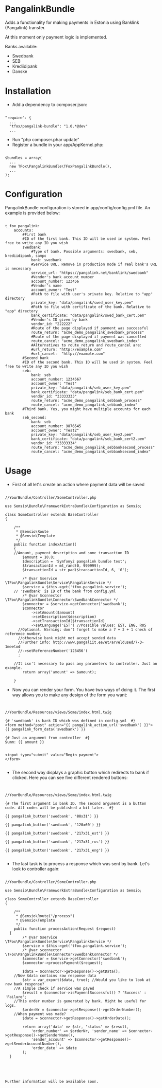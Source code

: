 PangalinkBundle
===============

Adds a functionality for making payments in Estonia using Banklink (Pangalink) transfer.

At this moment only payment logic is implemented.

Banks available:

* Swedbank
* SEB
* Krediidipank
* Danske



Installation
==============
* Add a dependency to composer.json:

<pre><code>
"require": {
  ...
  "tfox/pangalink-bundle": "1.0.*@dev"
  ...
</code></pre>
* Run "php composer.phar update"
* Register a bundle in your app/AppKernel.php:
<pre><code>
$bundles = array(
  ...
  new TFox\PangalinkBundle\TFoxPangalinkBundle(),
  ...
);
</code></pre>

Configuration
==============
PangalinkBundle configuration is stored in app/config/config.yml file. An example is provided below:
<pre><code>
t_fox_pangalink:
    accounts:
        #First bank
        #ID of the first bank. This ID will be used in system. Feel free to write any ID you wish
        swedbank:
            #Type of bank. Possible arguments: swedbank, seb, krediidipank, sampo
            bank: swedbank
            #Service URL. Remove in production mode if real bank's URL is necessary
            service_url: "https://pangalink.net/banklink/swedbank"
            #Vendor's bank account number
            account_number: 123456
            #Vendor's name
            account_owner: "Test"
            #Path to file with user's private key. Relative to "app" directory
            private_key: "data/pangalink/swed_user_key.pem"
            #Path to file with certificate of the bank. Relative to "app" directory
            bank_certificate: "data/pangalink/swed_bank_cert.pem"
            #Vendor's ID given by bank
            vendor_id: "222222"
            #Route of the page displayed if payment was successful
            route_return: "acme_demo_pangalink_swedbank_process"
            #Route of the page displayed if payment was cancelled
            route_cancel: "acme_demo_pangalink_swedbank_index"
            #Alternatives to route_return and route_cancel are:
            #url_return: "http://example.com"
            #url_cancel:  "http://example.com"
        #Second bank
        #ID of the second bank. This ID will be used in system. Feel free to write any ID you wish
        seb:
            bank: seb
            account_number: 1234567
            account_owner: "Test"
            private_key: "data/pangalink/seb_user_key.pem"
            bank_certificate: "data/pangalink/seb_bank_cert.pem"
            vendor_id: "33333333"
            route_return: "acme_demo_pangalink_sebbank_process"
            route_cancel: "acme_demo_pangalink_sebbank_index"
        #Third bank. Yes, you might have multiple accounts for each bank
        seb_second:
            bank: seb
            account_number: 9876545
            account_owner: "Test2"
            private_key: "data/pangalink/seb_user_key2.pem"
            bank_certificate: "data/pangalink/seb_bank_cert2.pem"
            vendor_id: "33333334"
            route_return: "acme_demo_pangalink_sebbanksecond_process"
            route_cancel: "acme_demo_pangalink_sebbanksecond_index"
</code></pre>

Usage
==============
* First of all let's create an action where payment data will be saved

<pre><code>
//YourBundle/Controller/SomeController.php

use Sensio\Bundle\FrameworkExtraBundle\Configuration as Sensio;

class SomeController extends BaseController
{

	/**
	 * @Sensio\Route
	 * @Sensio\Template
	 */
	public function indexAction()
	{
    //Amount, payment description and some transaction ID
		$amount = 10.0;
		$description = 'Symfony2 pangalink bundle test';
		$transactionId = mt_rand(0, 999999);
		$transactionId = str_pad($transactionId, 6, '0');
	
		/* @var $service \TFox\PangalinkBundle\Service\PangalinkService */
		$service = $this->get('tfox.pangalink.service');
    // 'swedbank' is ID of the bank from config.yml
		/* @var $connector \TFox\PangalinkBundle\Connector\SwedbankConnector */		
		$connector = $service->getConnector('swedbank');
		$connector
			->setAmount($amount)
			->setDescription($description)
			->setTransactionId($transactionId)
			->setLanguage('EST') //Possible values: EST, ENG, RUS
      //Optional. Warning: don't forget to make a 7 + 3 + 1 check of reference number,
      //otherwise bank might not accept sended data
      //Further info: http://www.pangaliit.ee/et/arveldused/7-3-1meetod
      //->setReferenceNumber('123456')
      ;
			
    //It isn't necessary to pass any parameters to controller. Just an example. 
		return array('amount' => $amount);
		
	}
</code></pre>

* Now you can render your form. You have two ways of doing it. The first way allows you to make any design of the form you want:

<pre><code>

//YourBundle/Resources/views/Some/index.html.twig

{# 'swedbank' is bank ID which was defined in config.yml  #}
&lt;form method="post" action="{{ pangalink_action_url('swedbank') }}"&gt;
{{ pangalink_form_data('swedbank') }}

{# Just an argument from controller  #}
Summ: {{ amount }}<br />

&lt;input type="submit" value="Begin payment"&gt;
&lt;/form&gt;

</code></pre>

* The second way displays a graphic button which redirects to bank if clicked. Here you can see five different rendered buttons:

<pre><code>

//YourBundle/Resources/views/Some/index.html.twig

{# The first argument is bank ID. The second argument is a button code. All codes will be published a bit later.  #}

{{ pangalink_button('swedbank', '88x31') }}

{{ pangalink_button('swedbank', '120x60') }}

{{ pangalink_button('swedbank', '217x31_est') }}

{{ pangalink_button('swedbank', '217x31_rus') }}

{{ pangalink_button('swedbank', '217x31_eng') }}

</code></pre>

* The last task is to process a response which was sent by bank. Let's look to controller again:

<pre><code>
//YourBundle/Controller/SomeController.php

use Sensio\Bundle\FrameworkExtraBundle\Configuration as Sensio;

class SomeController extends BaseController
{

	/**
	 * @Sensio\Route("/process")
	 * @Sensio\Template
	 */
	public function processAction(Request $request)
  {
		/* @var $service \TFox\PangalinkBundle\Service\PangalinkService */
		$service = $this->get('tfox.pangalink.service');
		/* @var $connector \TFox\PangalinkBundle\Connector\SwedbankConnector */
		$connector = $service->getConnector('swedbank');
		$connector->processPayment($request);
		
		$data = $connector->getResponse()->getData();
    //Now $data contains raw response data
		$str = var_export($data, true); //Would you like to look at raw bank response?
    //A simple check if service was payed
		$result = $connector->isPaymentSuccessful() ? 'Success' : 'Failure';
    //This order number is generated by bank. Might be useful for logs.
		$orderNr = $connector->getResponse()->getOrderNumber();
    //When payment was made?
		$date = $connector->getResponse()->getOrderDate();
		
		return array('data' => $str, 'status' => $result, 
			'order_number' => $orderNr, 'sender_name' => $connector->getResponse()->getSenderName(),
			'sender_account' => $connector->getResponse()->getSenderAccountNumber(),
			'order_date' => $date
		);
  }
  
</codt></pre>

Further information will be available soon.
